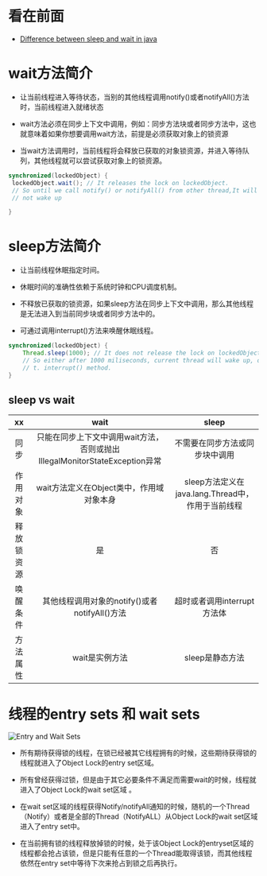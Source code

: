 看在前面
====
* <a href="https://java2blog.com/difference-between-sleep-and-wait-in/">Difference between sleep and wait in java</a>

wait方法简介
====

* 让当前线程进入等待状态，当别的其他线程调用notify()或者notifyAll()方法时，当前线程进入就绪状态

* wait方法必须在同步上下文中调用，例如：同步方法块或者同步方法中，这也就意味着如果你想要调用wait方法，前提是必须获取对象上的锁资源

* 当wait方法调用时，当前线程将会释放已获取的对象锁资源，并进入等待队列，其他线程就可以尝试获取对象上的锁资源。

```java
synchronized(lockedObject) {   
 lockedObject.wait(); // It releases the lock on lockedObject.
 // So until we call notify() or notifyAll() from other thread,It will
 // not wake up

}
```

sleep方法简介
====

* 让当前线程休眠指定时间。

* 休眠时间的准确性依赖于系统时钟和CPU调度机制。

* 不释放已获取的锁资源，如果sleep方法在同步上下文中调用，那么其他线程是无法进入到当前同步块或者同步方法中的。

* 可通过调用interrupt()方法来唤醒休眠线程。

```java
synchronized(lockedObject) {   
    Thread.sleep(1000); // It does not release the lock on lockedObject.
    // So either after 1000 miliseconds, current thread will wake up, or after we call 
    // t. interrupt() method.
}
```

sleep vs wait
-----

|     xx    | wait    |   sleep    |  
| :------:   | :-------:   | :-------:   | 
| 同步        | 只能在同步上下文中调用wait方法，否则或抛出IllegalMonitorStateException异常      |   不需要在同步方法或同步块中调用      |   
| 作用对象        | wait方法定义在Object类中，作用域对象本身      |   sleep方法定义在java.lang.Thread中，作用于当前线程      |   
| 释放锁资源        | 是      |   否      |   
| 唤醒条件       |其他线程调用对象的notify()或者notifyAll()方法      |    超时或者调用interrupt方法体      |
| 方法属性        | wait是实例方法      |   sleep是静态方法      | 

线程的entry sets 和 wait sets
====

![Entry and Wait Sets](https://github.com/DemoTransfer/demotransfer/blob/master/java/interview/picture/Entry_and_Wait_Sets.gif)

* 所有期待获得锁的线程，在锁已经被其它线程拥有的时候，这些期待获得锁的线程就进入了Object Lock的entry set区域。

* 所有曾经获得过锁，但是由于其它必要条件不满足而需要wait的时候，线程就进入了Object Lock的wait set区域 。

* 在wait set区域的线程获得Notify/notifyAll通知的时候，随机的一个Thread（Notify）或者是全部的Thread（NotifyALL）从Object Lock的wait set区域进入了entry set中。

* 在当前拥有锁的线程释放掉锁的时候，处于该Object Lock的entryset区域的线程都会抢占该锁，但是只能有任意的一个Thread能取得该锁，而其他线程依然在entry set中等待下次来抢占到锁之后再执行。

